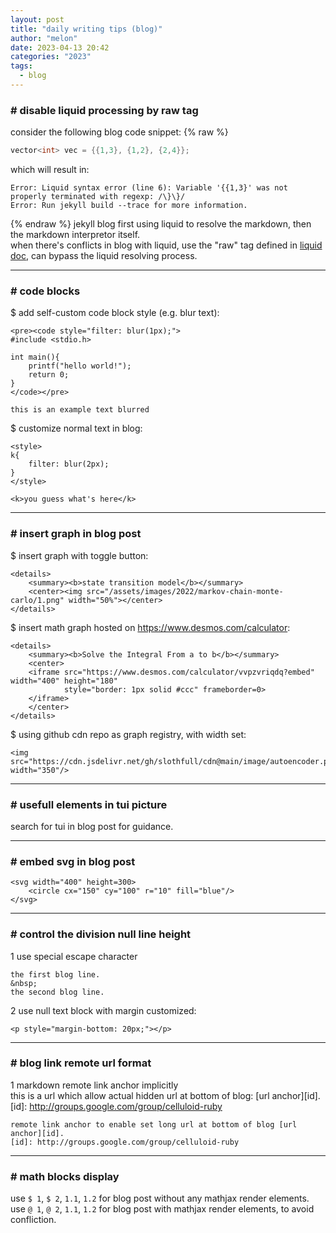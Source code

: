 ```yaml
---
layout: post
title: "daily writing tips (blog)"
author: "melon"
date: 2023-04-13 20:42
categories: "2023"
tags:
  - blog
---
```


### # disable liquid processing by raw tag
consider the following blog code snippet:
{% raw %}
```cpp
vector<int> vec = {{1,3}, {1,2}, {2,4}};
```

which will result in:

```text
Error: Liquid syntax error (line 6): Variable '{{1,3}' was not properly terminated with regexp: /\}\}/
Error: Run jekyll build --trace for more information.
```
{% endraw %}
jekyll blog first using liquid to resolve the markdown, then the markdown interpretor itself.  
when there's conflicts in blog with liquid, use the "raw" tag defined in
[liquid doc](https://shopify.github.io/liquid/tags/template/#raw),
can bypass the liquid resolving process.

<hr>

### # code blocks
$ add self-custom code block style (e.g. blur text):

```text
<pre><code style="filter: blur(1px);">
#include <stdio.h>

int main(){
    printf("hello world!");
    return 0;
}
</code></pre>
```

```blurtext
this is an example text blurred
```

$ customize normal text in blog:

```text
<style>
k{
    filter: blur(2px);
}
</style>

<k>you guess what's here</k>
```

<hr>

### # insert graph in blog post
$ insert graph with toggle button:

```text
<details>
    <summary><b>state transition model</b></summary>
    <center><img src="/assets/images/2022/markov-chain-monte-carlo/1.png" width="50%"></center>
</details>
```

$ insert math graph hosted on https://www.desmos.com/calculator:

```text
<details>
    <summary><b>Solve the Integral From a to b</b></summary>
    <center>
    <iframe src="https://www.desmos.com/calculator/vvpzvriqdq?embed" width="400" height="180"
            style="border: 1px solid #ccc" frameborder=0>
    </iframe>
    </center>
</details>
```

$ using github cdn repo as graph registry, with width set:

```text
<img src="https://cdn.jsdelivr.net/gh/slothfull/cdn@main/image/autoencoder.pdf" width="350"/>
```

<hr>

### # usefull elements in tui picture
search for tui in blog post for guidance.

<hr>

### # embed svg in blog post
```text
<svg width="400" height=300>
    <circle cx="150" cy="100" r="10" fill="blue"/>
</svg>
```

<hr>

### # control the division null line height
1 use special escape character

```text
the first blog line.
&nbsp;
the second blog line.
```

2 use null text block with margin customized:

```text
<p style="margin-bottom: 20px;"></p>
```

<hr>

### # blog link remote url format
1 markdown remote link anchor implicitly  
this is a url which allow actual hidden url at bottom of blog: [url anchor][id].
[id]: http://groups.google.com/group/celluloid-ruby

```text
remote link anchor to enable set long url at bottom of blog [url anchor][id].
[id]: http://groups.google.com/group/celluloid-ruby
```

<hr>

### # math blocks display
use `$ 1`, `$ 2`, `1.1`, `1.2` for blog post without any mathjax render elements.  
use `@ 1`, `@ 2`, `1.1`, `1.2` for blog post with mathjax render elements, to avoid confliction.
